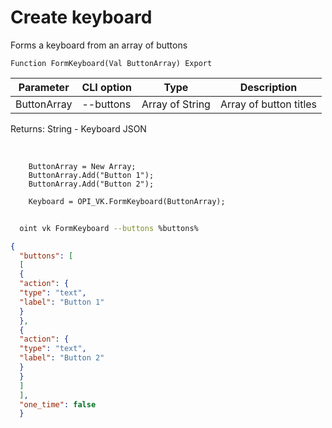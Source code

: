 ﻿---
sidebar_position: 1
---

# Create keyboard
 Forms a keyboard from an array of buttons



`Function FormKeyboard(Val ButtonArray) Export`

  | Parameter | CLI option | Type | Description |
  |-|-|-|-|
  | ButtonArray | --buttons | Array of String | Array of button titles |

  
  Returns:  String - Keyboard JSON

<br/>




```bsl title="Code example"
    ButtonArray = New Array;
    ButtonArray.Add("Button 1");
    ButtonArray.Add("Button 2");

    Keyboard = OPI_VK.FormKeyboard(ButtonArray);
```



```sh title="CLI command example"
    
  oint vk FormKeyboard --buttons %buttons%

```

```json title="Result"
{
  "buttons": [
  [
  {
  "action": {
  "type": "text",
  "label": "Button 1"
  }
  },
  {
  "action": {
  "type": "text",
  "label": "Button 2"
  }
  }
  ]
  ],
  "one_time": false
  }
```
